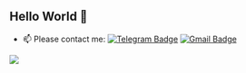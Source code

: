 ## Hello World 👋

- 📫 Please contact me: [![Telegram Badge](https://img.shields.io/badge/-RusBul-blue?style=flat&logo=Telegram&logoColor=white)](https://t.me/RusBul) [![Gmail Badge](https://img.shields.io/badge/-Gmail-red?style=flat&logo=Gmail&logoColor=white)](mailto:rs.bulgakov@gmail.com)
  
![](https://komarev.com/ghpvc/?username=Rusta12)
